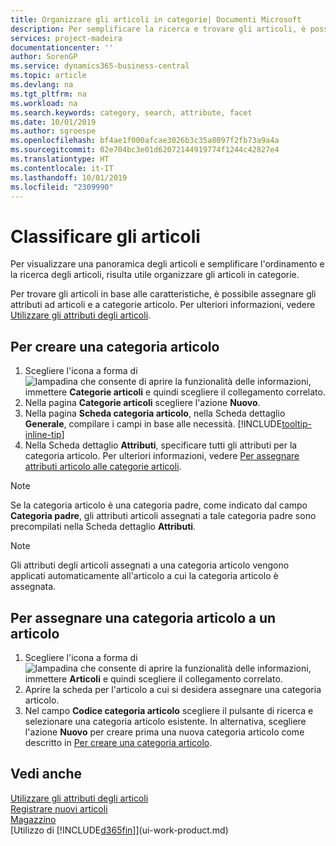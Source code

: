 ```yaml
---
title: Organizzare gli articoli in categorie| Documenti Microsoft
description: Per semplificare la ricerca e trovare gli articoli, è possibile assegnare gli attributi degli articoli e organizzare gli articoli in categorie.
services: project-madeira
documentationcenter: ''
author: SorenGP
ms.service: dynamics365-business-central
ms.topic: article
ms.devlang: na
ms.tgt_pltfrm: na
ms.workload: na
ms.search.keywords: category, search, attribute, facet
ms.date: 10/01/2019
ms.author: sgroespe
ms.openlocfilehash: bf4ae1f000afcae3026b3c35a8097f2fb73a9a4a
ms.sourcegitcommit: 02e704bc3e01d62072144919774f1244c42827e4
ms.translationtype: HT
ms.contentlocale: it-IT
ms.lasthandoff: 10/01/2019
ms.locfileid: "2309990"
---
```

# <a name="categorize-items"></a>Classificare gli articoli
Per visualizzare una panoramica degli articoli e semplificare l'ordinamento e la ricerca degli articoli, risulta utile organizzare gli articoli in categorie.

Per trovare gli articoli in base alle caratteristiche, è possibile assegnare gli attributi ad articoli e a categorie articolo. Per ulteriori informazioni, vedere [Utilizzare gli attributi degli articoli](inventory-how-work-item-attributes.md).

## <a name="to-create-an-item-category"></a>Per creare una categoria articolo
1. Scegliere l'icona a forma di ![lampadina che consente di aprire la funzionalità delle informazioni](media/ui-search/search_small.png "Informazioni sull'operazione che si desidera eseguire"), immettere **Categorie articoli** e quindi scegliere il collegamento correlato.
2. Nella pagina **Categorie articoli** scegliere l'azione **Nuovo**.
3. Nella pagina **Scheda categoria articolo**, nella Scheda dettaglio **Generale**, compilare i campi in base alle necessità. [!INCLUDE[tooltip-inline-tip](includes/tooltip-inline-tip_md.md)]
4. Nella Scheda dettaglio **Attributi**, specificare tutti gli attributi per la categoria articolo. Per ulteriori informazioni, vedere [Per assegnare attributi articolo alle categorie articoli](inventory-how-work-item-attributes.md#to-assign-item-attributes-to-item-categories).

> [!NOTE]  
>   Se la categoria articolo è una categoria padre, come indicato dal campo **Categoria padre**, gli attributi articoli assegnati a tale categoria padre sono precompilati nella Scheda dettaglio **Attributi**.

> [!NOTE]  
>   Gli attributi degli articoli assegnati a una categoria articolo vengono applicati automaticamente all'articolo a cui la categoria articolo è assegnata.

## <a name="to-assign-an-item-category-to-an-item"></a>Per assegnare una categoria articolo a un articolo
1. Scegliere l'icona a forma di ![lampadina che consente di aprire la funzionalità delle informazioni](media/ui-search/search_small.png "Informazioni sull'operazione che si desidera eseguire"), immettere **Articoli** e quindi scegliere il collegamento correlato.
2. Aprire la scheda per l'articolo a cui si desidera assegnare una categoria articolo.
3. Nel campo **Codice categoria articolo** scegliere il pulsante di ricerca e selezionare una categoria articolo esistente. In alternativa, scegliere l'azione **Nuovo** per creare prima una nuova categoria articolo come descritto in [Per creare una categoria articolo](inventory-how-categorize-items.md#to-create-an-item-category).

## <a name="see-also"></a>Vedi anche
[Utilizzare gli attributi degli articoli](inventory-how-work-item-attributes.md)  
[Registrare nuovi articoli](inventory-how-register-new-items.md)  
[Magazzino](inventory-manage-inventory.md)  
[Utilizzo di [!INCLUDE[d365fin](includes/d365fin_md.md)]](ui-work-product.md)
